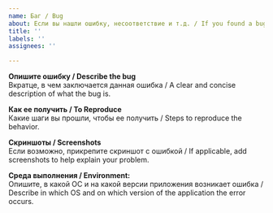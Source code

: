 ```yaml
---
name: Баг / Bug
about: Если вы нашли ошибку, несоответствие и т.д. / If you found a bug, typo, etc.
title: ''
labels: ''
assignees: ''

---
```


**Опишите ошибку / Describe the bug**  
Вкратце, в чем заключается данная ошибка / A clear and concise description of what the bug is.

**Как ее получить / To Reproduce**  
Какие шаги вы прошли, чтобы ее получить / Steps to reproduce the behavior.

**Скриншоты / Screenshots**  
Если возможно, прикрепите скриншот с ошибкой / If applicable, add screenshots to help explain your problem.  

**Среда выполнения / Environment:**  
Опишите, в какой ОС и на какой версии приложения возникает ошибка / Describe in which OS and on which version of the application the error occurs.